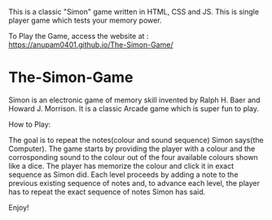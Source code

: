 This is a classic "Simon" game written in HTML, CSS and JS.
This is single player game which tests your memory power.

To Play the Game, access the website at : https://anupam0401.github.io/The-Simon-Game/

# The-Simon-Game
Simon is an electronic game of memory skill invented by Ralph H. Baer and Howard J. Morrison.
It is a classic Arcade game which is super fun to play.

How to Play: 

The goal is to repeat the notes(colour and sound sequence) Simon says(the Computer).
The game starts by providing the player with a colour and the corrosponding sound to the colour out of the four available colours shown like a dice.
The player has memorize the colour and click it in exact sequence as Simon did.
Each level proceeds by adding a note to the previous existing sequence of notes and,
to advance each level, the player has to repeat the exact sequence of notes Simon has said.

Enjoy!
